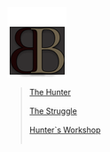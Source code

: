
<link rel="stylesheet" href="./assets/css/index.css">
<a id= "logo" href="https://fellipepombo.github.io/BloodandBeastsTTRPG/">
  <img src="assets/images/logo.png">
</a>

>[The Hunter](the-hunter.md) <br><br>
>[The Struggle](battle-tips.md)  <br><br>
>[Hunter`s Workshop](equipment.md) <br><br>





